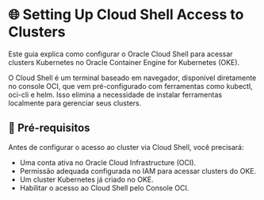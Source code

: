 # 🌐 Setting Up Cloud Shell Access to Clusters

Este guia explica como configurar o Oracle Cloud Shell para acessar clusters Kubernetes no Oracle Container Engine for Kubernetes (OKE).

O Cloud Shell é um terminal baseado em navegador, disponível diretamente no console OCI, que vem pré-configurado com ferramentas como kubectl, oci-cli e helm. Isso elimina a necessidade de instalar ferramentas localmente para gerenciar seus clusters.

## 📌 Pré-requisitos

Antes de configurar o acesso ao cluster via Cloud Shell, você precisará:

- Uma conta ativa no Oracle Cloud Infrastructure (OCI).
- Permissão adequada configurada no IAM para acessar clusters do OKE.
- Um cluster Kubernetes já criado no OKE.
- Habilitar o acesso ao Cloud Shell pelo Console OCI.
